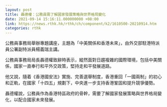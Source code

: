 ```yaml
---
layout: post
title: 聶德權：公務員需了解國家發展策略與世界格局變化
date: 2021-09-14 15:16:11.000000000 +08:00
link: https://news.rthk.hk/rthk/ch/component/k2/1610500-20210914.htm
categories: rthk
---
```


公務員事務局舉辦專題講座，主題為「中美關係和香港未來」，由外交部駐港特派員公署副特派員楊義瑞主講。
 
公務員事務局局長聶德權致辭時表示，縱然面對日趨複雜的國際環境，包括中美關係，國家一直奉行和平外交政策，堅持走和平發展道路。

他又說，隨着《香港國安法》實施、完善選舉制度，香港重回「一國兩制」的初心和正軌，在國家「十四五」規劃下，中央進一步支持香港鞏固和提升競爭優勢。

聶德權說，公務員作為香港特區政府的骨幹，需要了解國家發展策略與世界格局變化，以配合國家未來發展。
